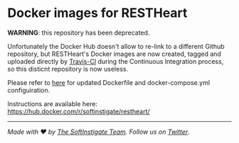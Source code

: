 # Docker images for RESTHeart

**WARNING**: this repository has been deprecated.

Unfortunately the Docker Hub doesn't allow to re-link to a different Github repository, but RESTHeart's Docker images are now created, tagged and uploaded directly by [Travis-CI](https://travis-ci.org/SoftInstigate/restheart/builds) during the Continuous Integration process, so this disticnt repository is now useless.

Please refer to [here](https://github.com/SoftInstigate/restheart/tree/master/Docker) for updated Dockerfile and docker-compose.yml configuiration.

Instructions are available here: https://hub.docker.com/r/softinstigate/restheart/

<hr></hr>

_Made with :heart: by [The SoftInstigate Team](http://www.softinstigate.com/). Follow us on [Twitter](https://twitter.com/softinstigate)_.

